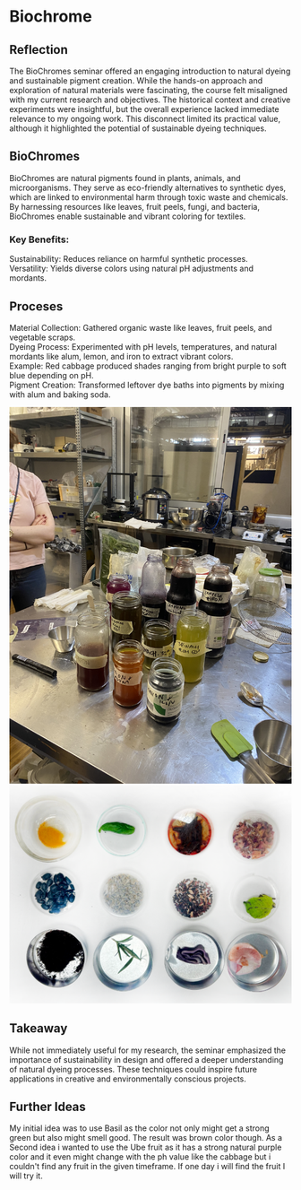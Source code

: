 # Biochrome
## Reflection
The BioChromes seminar offered an engaging introduction to natural dyeing and sustainable pigment creation. While the hands-on approach and exploration of natural materials were fascinating, the course felt misaligned with my current research and objectives. The historical context and creative experiments were insightful, but the overall experience lacked immediate relevance to my ongoing work. This disconnect limited its practical value, although it highlighted the potential of sustainable dyeing techniques.

## BioChromes
BioChromes are natural pigments found in plants, animals, and microorganisms. They serve as eco-friendly alternatives to synthetic dyes, which are linked to environmental harm through toxic waste and chemicals. By harnessing resources like leaves, fruit peels, fungi, and bacteria, BioChromes enable sustainable and vibrant coloring for textiles.

### Key Benefits:
Sustainability: Reduces reliance on harmful synthetic processes.<br/>
Versatility: Yields diverse colors using natural pH adjustments and mordants.<br/>

## Proceses
Material Collection: Gathered organic waste like leaves, fruit peels, and vegetable scraps. <br/>
Dyeing Process: Experimented with pH levels, temperatures, and natural mordants like alum, lemon, and iron to extract vibrant colors. <br/>
Example: Red cabbage produced shades ranging from bright purple to soft blue depending on pH. <br/>
Pigment Creation: Transformed leftover dye baths into pigments by mixing with alum and baking soda. <br/>

![](../images/Bearbeitet/Biochromes01.jpeg)
![](../images/Bearbeitet/Biochromes02.png)

## Takeaway
While not immediately useful for my research, the seminar emphasized the importance of sustainability in design and offered a deeper understanding of natural dyeing processes. These techniques could inspire future applications in creative and environmentally conscious projects.


## Further Ideas 
My initial idea was to use Basil as the color not only might get a strong green but also might smell good. The result was brown color though.
As a Second idea i wanted to use the Ube fruit as it has a strong natural purple color and it even might change with the ph value like the cabbage but i couldn't find any fruit in the given timeframe. If one day i will find the fruit I will try it.
